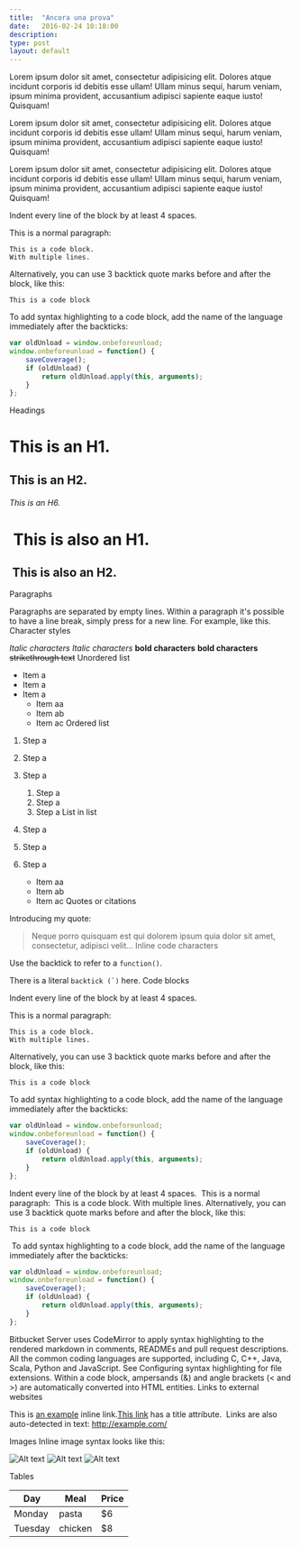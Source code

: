 ```yaml
---
title:  "Ancora una prova"
date:   2016-02-24 10:18:00
description: 
type: post
layout: default
---
```

Lorem ipsum dolor sit amet, consectetur adipisicing elit. Dolores atque incidunt corporis id debitis esse ullam! Ullam minus sequi, harum veniam, ipsum minima provident, accusantium adipisci sapiente eaque iusto! Quisquam!

Lorem ipsum dolor sit amet, consectetur adipisicing elit. Dolores atque incidunt corporis id debitis esse ullam! Ullam minus sequi, harum veniam, ipsum minima provident, accusantium adipisci sapiente eaque iusto! Quisquam!

Lorem ipsum dolor sit amet, consectetur adipisicing elit. Dolores atque incidunt corporis id debitis esse ullam! Ullam minus sequi, harum veniam, ipsum minima provident, accusantium adipisci sapiente eaque iusto! Quisquam!

Indent every line of the block by at least 4 spaces.

This is a normal paragraph:

    This is a code block.
    With multiple lines.

Alternatively, you can use 3 backtick quote marks before and after the block, like this:

```
This is a code block
```

To add syntax highlighting to a code block, add the name of the language immediately
after the backticks: 

```javascript
var oldUnload = window.onbeforeunload;
window.onbeforeunload = function() {
    saveCoverage();
    if (oldUnload) {
        return oldUnload.apply(this, arguments);
    }
};
```

Headings

# This is an H1.
## This is an H2.
###### This is an H6.
​
This is also an H1.
==================
​
This is also an H2.
------------------
Paragraphs

Paragraphs are separated by empty lines. Within a paragraph it's possible to have a line break,
simply press <return> for a new line.
​
For example,
like this.
Character styles

*Italic characters* 
_Italic characters_
**bold characters**
__bold characters__
~~strikethrough text~~
Unordered list

* Item a
* Item a
* Item a
  * Item aa
  * Item ab
  * Item ac
Ordered list

1. Step a
2. Step a
3. Step a
   1. Step a
   2. Step a
   3. Step a
List in list

1. Step a
2. Step a
3. Step a
   * Item aa
   * Item ab
   * Item ac
Quotes or citations

Introducing my quote:
​
> Neque porro quisquam est qui 
> dolorem ipsum quia dolor sit amet, 
> consectetur, adipisci velit...
Inline code characters

Use the backtick to refer to a `function()`.
 
There is a literal ``backtick (`)`` here.
Code blocks

Indent every line of the block by at least 4 spaces.

This is a normal paragraph:

    This is a code block.
    With multiple lines.

Alternatively, you can use 3 backtick quote marks before and after the block, like this:

```
This is a code block
```

To add syntax highlighting to a code block, add the name of the language immediately
after the backticks: 

```javascript
var oldUnload = window.onbeforeunload;
window.onbeforeunload = function() {
    saveCoverage();
    if (oldUnload) {
        return oldUnload.apply(this, arguments);
    }
};
```
Indent every line of the block by at least 4 spaces.
​
This is a normal paragraph:
​
    This is a code block.
    With multiple lines.
​
Alternatively, you can use 3 backtick quote marks before and after the block, like this:
​
```
This is a code block
```
​
To add syntax highlighting to a code block, add the name of the language immediately
after the backticks: 
​
```javascript
var oldUnload = window.onbeforeunload;
window.onbeforeunload = function() {
    saveCoverage();
    if (oldUnload) {
        return oldUnload.apply(this, arguments);
    }
};
```
Bitbucket Server uses CodeMirror to apply syntax highlighting to the rendered markdown in comments, READMEs and pull request descriptions. All the common coding languages are supported, including C, C++, Java, Scala, Python and JavaScript. See Configuring syntax highlighting for file extensions.
Within a code block, ampersands (&) and angle brackets (< and >) are automatically converted into HTML entities.
Links to external websites

This is [an example](http://www.example.com/) inline link.
​
[This link](http://example.com/ "Title") has a title attribute.
​
Links are also auto-detected in text: http://example.com/

Images
Inline image syntax looks like this:

![Alt text](/path/to/image.jpg)
![Alt text](/path/to/image.png "Optional title attribute")
![Alt text](/url/to/image.jpg)

Tables

| Day     | Meal    | Price |
| --------|---------|-------|
| Monday  | pasta   | $6    |
| Tuesday | chicken | $8    |